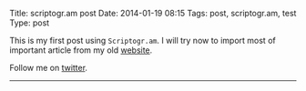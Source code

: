 Title: scriptogr.am post
Date: 2014-01-19 08:15
Tags: post, scriptogr.am, test 
Type: post

This is my first post using `Scriptogr.am`. I will try now to import most of important article from my old [website](http://julientap.free.fr).

Follow me on [twitter](http://twitter.com/julientap "twitter julien tap").


----------